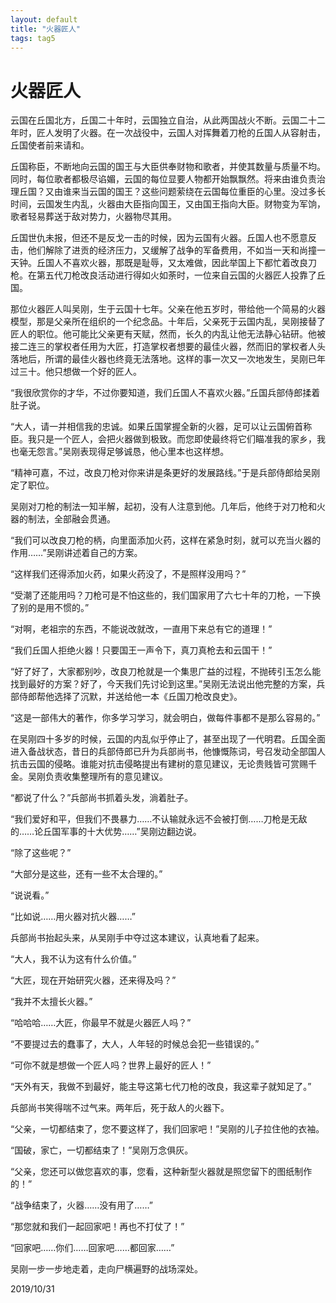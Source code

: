 ```yaml
---
layout: default
title: "火器匠人"
tags: tag5
---
```


# 火器匠人

云国在丘国北方，丘国二十年时，云国独立自治，从此两国战火不断。云国二十二年时，匠人发明了火器。在一次战役中，云国人对挥舞着刀枪的丘国人从容射击，丘国使者前来请和。

丘国称臣，不断地向云国的国王与大臣供奉财物和歌者，并使其数量与质量不均。同时，每位歌者都极尽谄媚，云国的每位显要人物都开始飘飘然。将来由谁负责治理丘国？又由谁来当云国的国王？这些问题萦绕在云国每位重臣的心里。没过多长时间，云国发生内乱，火器由大臣指向国王，又由国王指向大臣。财物变为军饷，歌者轻易葬送于敌对势力，火器物尽其用。

丘国世仇未报，但还不是反戈一击的时候，因为云国有火器。丘国人也不愿意反击，他们解除了进贡的经济压力，又缓解了战争的军备费用，不如当一天和尚撞一天钟。丘国人不喜欢火器，那既是耻辱，又太难做，因此举国上下都忙着改良刀枪。在第五代刀枪改良活动进行得如火如荼时，一位来自云国的火器匠人投靠了丘国。

那位火器匠人叫吴刚，生于云国十七年。父亲在他五岁时，带给他一个简易的火器模型，那是父亲所在组织的一个纪念品。十年后，父亲死于云国内乱，吴刚接替了匠人的职位。他可能比父亲更有天赋，然而，长久的内乱让他无法静心钻研。他被接二连三的掌权者任用为大匠，打造掌权者想要的最佳火器，然而旧的掌权者人头落地后，所谓的最佳火器也终竟无法落地。这样的事一次又一次地发生，吴刚已年过三十。他只想做一个好的匠人。

“我很欣赏你的才华，不过你要知道，我们丘国人不喜欢火器。”丘国兵部侍郎揉着肚子说。

“大人，请一并相信我的忠诚。如果丘国掌握全新的火器，足可以让云国俯首称臣。我只是一个匠人，会把火器做到极致。而您即使最终将它们瞄准我的家乡，我也毫无怨言。”吴刚表现得足够诚恳，他心里本也这样想。

“精神可嘉，不过，改良刀枪对你来讲是条更好的发展路线。”于是兵部侍郎给吴刚定了职位。

吴刚对刀枪的制法一知半解，起初，没有人注意到他。几年后，他终于对刀枪和火器的制法，全部融会贯通。

“我们可以改良刀枪的柄，向里面添加火药，这样在紧急时刻，就可以充当火器的作用……”吴刚讲述着自己的方案。

“这样我们还得添加火药，如果火药没了，不是照样没用吗？”

“受潮了还能用吗？刀枪可是不怕这些的，我们国家用了六七十年的刀枪，一下换了别的是用不惯的。”

“对啊，老祖宗的东西，不能说改就改，一直用下来总有它的道理！”

“我们丘国人拒绝火器！只要国王一声令下，真刀真枪去和云国干！”

“好了好了，大家都别吵，改良刀枪就是一个集思广益的过程，不抛砖引玉怎么能找到最好的方案？好了，今天我们先讨论到这里。”吴刚无法说出他完整的方案，兵部侍郎帮他选择了沉默，并送给他一本《丘国刀枪改良史》。

“这是一部伟大的著作，你多学习学习，就会明白，做每件事都不是那么容易的。”

在吴刚四十多岁的时候，云国的内乱似乎停止了，甚至出现了一代明君。丘国全面进入备战状态，昔日的兵部侍郎已升为兵部尚书，他慷慨陈词，号召发动全部国人抗击云国的侵略。谁能对抗击侵略提出有建树的意见建议，无论贵贱皆可赏赐千金。吴刚负责收集整理所有的意见建议。

“都说了什么？”兵部尚书抓着头发，淌着肚子。

“我们爱好和平，但我们不畏暴力……不认输就永远不会被打倒……刀枪是无敌的……论丘国军事的十大优势……”吴刚边翻边说。

“除了这些呢？”

“大部分是这些，还有一些不太合理的。”

“说说看。”

“比如说……用火器对抗火器……”

兵部尚书抬起头来，从吴刚手中夺过这本建议，认真地看了起来。

“大人，我不认为这有什么价值。”

“大匠，现在开始研究火器，还来得及吗？”

“我并不太擅长火器。”

“哈哈哈……大匠，你最早不就是火器匠人吗？”

“不要提过去的蠢事了，大人，人年轻的时候总会犯一些错误的。”

“可你不就是想做一个匠人吗？世界上最好的匠人！”

“天外有天，我做不到最好，能主导这第七代刀枪的改良，我这辈子就知足了。”

兵部尚书笑得喘不过气来。两年后，死于敌人的火器下。

“父亲，一切都结束了，您不要这样了，我们回家吧！”吴刚的儿子拉住他的衣袖。

“国破，家亡，一切都结束了！”吴刚万念俱灰。

“父亲，您还可以做您喜欢的事，您看，这种新型火器就是照您留下的图纸制作的！”

“战争结束了，火器……没有用了……”

“那您就和我们一起回家吧！再也不打仗了！”

“回家吧……你们……回家吧……都回家……”

吴刚一步一步地走着，走向尸横遍野的战场深处。

2019/10/31
